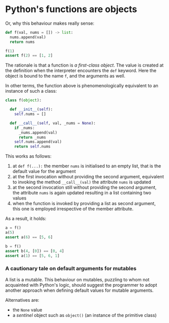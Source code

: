 # Python's functions are objects
Or, why this behaviour makes really sense:

```python
def f(val, nums = []) -> list:
  nums.append(val)
  return nums

f(1)
assert f(2) == [1, 2]
```

The rationale is that a function is _a first-class object_. The value is created at the definition when the interpreter encounters the `def` keyword. Here the object is bound to the name `f`, and the arguments as well.

In other terms, the function above is phenomenologically equivalent to an instance of such a class:

```python
class f(object):

  def __init__(self):
    self.nums = []

  def __call__(self, val, _nums = None):
    if _nums:
      _nums.append(val)
      return _nums
    self.nums.append(val)
    return self.nums
```

This works as follows:
1. at `def f(...):` the member `nums` is initialised to an empty list, that is the default value for the argument
2. at the first invocation without providing the second argument, equivalent to invoking the method `__call__(val)` the attribute `nums` is updated
3. at the second invocation still without providing the second argument, the attribute `nums` is again updated resulting in a list containing two values
4. when the function is invoked by providing a list as second argument, this one is employed irrespective of the member attribute.

As a result, it holds:

```python
a = f()
a(5)
assert a(6) == [5, 6]

b = f()
assert b(4, [0]) == [0, 4]
assert a(1) == [5, 6, 1]
```

### A cautionary tale on default arguments for mutables
A list is a mutable. This behaviour on mutables, puzzling to whom not acquainted with Python's logic, should suggest the programmer to adopt another approach when defining default values for mutable arguments.

Alternatives are:
- the `None` value
- a _sentinel_ object such as `object()` (an instance of the primitive class) 
